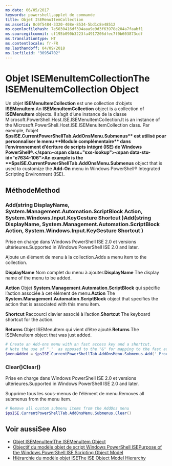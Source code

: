 ```yaml
---
ms.date: 06/05/2017
keywords: powershell,applet de commande
title: Objet ISEMenuItemCollection
ms.assetid: 0c0f5484-3320-408e-8534-5bd1c8e48512
ms.openlocfilehash: 7e5030416df394aaa9e9d3f63978e204a7faabf1
ms.sourcegitcommit: cf195b090b3223fa4917206dfec7f0b603873cdf
ms.translationtype: HT
ms.contentlocale: fr-FR
ms.lasthandoff: 04/09/2018
ms.locfileid: "30954702"
---
```

# <a name="the-isemenuitemcollection-object"></a><span data-ttu-id="e7634-103">Objet ISEMenuItemCollection</span><span class="sxs-lookup"><span data-stu-id="e7634-103">The ISEMenuItemCollection Object</span></span>

<span data-ttu-id="e7634-104">Un objet **ISEMenuItemCollection** est une collection d’objets **ISEMenuItem**.</span><span class="sxs-lookup"><span data-stu-id="e7634-104">An **ISEMenuItemCollection** object is a collection of **ISEMenuItem** objects.</span></span> <span data-ttu-id="e7634-105">Il s’agit d’une instance de la classe Microsoft.PowerShell.Host.ISE.ISEMenuItemCollection.</span><span class="sxs-lookup"><span data-stu-id="e7634-105">It is an instance of the Microsoft.PowerShell.Host.ISE.ISEMenuItemCollection class.</span></span> <span data-ttu-id="e7634-106">Par exemple, l’objet **$psISE.CurrentPowerShellTab.AddOnsMenu.Submenus** est utilisé pour personnaliser le menu **Module complémentaire** dans l’environnement d’écriture de scripts intégré (ISE) de Windows PowerShell®.</span><span class="sxs-lookup"><span data-stu-id="e7634-106">An example is the **$psISE.CurrentPowerShellTab.AddOnsMenu.Submenus** object that is used to customize the **Add-On** menu in Windows PowerShell® Integrated Scripting Environment (ISE).</span></span>

## <a name="method"></a><span data-ttu-id="e7634-107">Méthode</span><span class="sxs-lookup"><span data-stu-id="e7634-107">Method</span></span>

### <a name="addstring-displayname-systemmanagementautomationscriptblock-action-systemwindowsinputkeygesture-shortcut-"></a><span data-ttu-id="e7634-108">Add\(string DisplayName, System.Management.Automation.ScriptBlock Action, System.Windows.Input.KeyGesture Shortcut \)</span><span class="sxs-lookup"><span data-stu-id="e7634-108">Add\(string DisplayName, System.Management.Automation.ScriptBlock Action, System.Windows.Input.KeyGesture Shortcut \)</span></span>

<span data-ttu-id="e7634-109">Prise en charge dans Windows PowerShell ISE 2.0 et versions ultérieures.</span><span class="sxs-lookup"><span data-stu-id="e7634-109">Supported in Windows PowerShell ISE 2.0 and later.</span></span>

<span data-ttu-id="e7634-110">Ajoute un élément de menu à la collection.</span><span class="sxs-lookup"><span data-stu-id="e7634-110">Adds a menu item to the collection.</span></span>

<span data-ttu-id="e7634-111">**DisplayName** Nom complet du menu à ajouter.</span><span class="sxs-lookup"><span data-stu-id="e7634-111">**DisplayName** The display name of the menu to be added.</span></span>

<span data-ttu-id="e7634-112">**Action** Objet **System.Management.Automation.ScriptBlock** qui spécifie l’action associée à cet élément de menu.</span><span class="sxs-lookup"><span data-stu-id="e7634-112">**Action** The **System.Management.Automation.ScriptBlock** object that specifies the action that is associated with this menu item.</span></span>

<span data-ttu-id="e7634-113">**Shortcut** Raccourci clavier associé à l’action.</span><span class="sxs-lookup"><span data-stu-id="e7634-113">**Shortcut** The keyboard shortcut for the action.</span></span>

<span data-ttu-id="e7634-114">**Returns** Objet ISEMenuItem qui vient d’être ajouté.</span><span class="sxs-lookup"><span data-stu-id="e7634-114">**Returns** The ISEMenuItem object that was just added.</span></span>

```powershell
# Create an Add-ons menu with an fast access key and a shortcut.
# Note the use of "_"  as opposed to the "&" for mapping to the fast access key letter for the menu item.
$menuAdded = $psISE.CurrentPowerShellTab.AddOnsMenu.Submenus.Add('_Process', {Get-Process}, 'Alt+P')
```

### <a name="clear"></a><span data-ttu-id="e7634-115">Clear\(\)</span><span class="sxs-lookup"><span data-stu-id="e7634-115">Clear\(\)</span></span>

<span data-ttu-id="e7634-116">Prise en charge dans Windows PowerShell ISE 2.0 et versions ultérieures.</span><span class="sxs-lookup"><span data-stu-id="e7634-116">Supported in Windows PowerShell ISE 2.0 and later.</span></span>

<span data-ttu-id="e7634-117">Supprime tous les sous-menus de l’élément de menu.</span><span class="sxs-lookup"><span data-stu-id="e7634-117">Removes all submenus from the menu item.</span></span>

```powershell
# Remove all custom submenu items from the AddOns menu
$psISE.CurrentPowerShellTab.AddOnsMenu.Submenus.Clear()
```

## <a name="see-also"></a><span data-ttu-id="e7634-118">Voir aussi</span><span class="sxs-lookup"><span data-stu-id="e7634-118">See Also</span></span>

- [<span data-ttu-id="e7634-119">Objet ISEMenuItem</span><span class="sxs-lookup"><span data-stu-id="e7634-119">The ISEMenuItem Object</span></span>](The-ISEMenuItem-Object.md)
- [<span data-ttu-id="e7634-120">Objectif du modèle objet de script Windows PowerShell ISE</span><span class="sxs-lookup"><span data-stu-id="e7634-120">Purpose of the Windows PowerShell ISE Scripting Object Model</span></span>](Purpose-of-the-Windows-PowerShell-ISE-Scripting-Object-Model.md)
- [<span data-ttu-id="e7634-121">Hiérarchie du modèle objet ISE</span><span class="sxs-lookup"><span data-stu-id="e7634-121">The ISE Object Model Hierarchy</span></span>](The-ISE-Object-Model-Hierarchy.md)